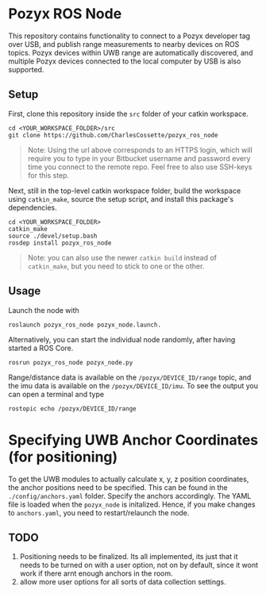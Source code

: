 # Pozyx ROS Node
This repository contains functionality to connect to a Pozyx developer tag over USB, and publish range measurements to nearby devices on ROS topics. Pozyx devices within UWB range are automatically discovered, and multiple Pozyx devices connected to the local computer by USB is also supported. 

## Setup

First, clone this repository inside the `src` folder of your catkin workspace.
```
cd <YOUR_WORKSPACE_FOLDER>/src
git clone https://github.com/CharlesCossette/pozyx_ros_node
```
> Note: Using the url above corresponds to an HTTPS login, which will require you to type in your Bitbucket username and password every time you connect to the remote repo. Feel free to also use SSH-keys for this step.

Next, still in the top-level catkin workspace folder, build the workspace using `catkin_make`, source the setup script, and install this package's dependencies.
```
cd <YOUR_WORKSPACE_FOLDER>
catkin_make
source ./devel/setup.bash
rosdep install pozyx_ros_node
```
> Note: you can also use the newer `catkin build` instead of `catkin_make`, but you need to stick to one or the other.

## Usage

Launch the node with 
```
roslaunch pozyx_ros_node pozyx_node.launch. 
```
Alternatively, you can start the individual node randomly, after having started a ROS Core.
```
rosrun pozyx_ros_node pozyx_node.py 
```
Range/distance data is available on the `/pozyx/DEVICE_ID/range` topic, and the imu data is available on the  `/pozyx/DEVICE_ID/imu`. To see the output you can open a terminal and type
```
rostopic echo /pozyx/DEVICE_ID/range
```
# Specifying UWB Anchor Coordinates (for positioning)
To get the UWB modules to actually calculate x, y, z position coordinates, the anchor positions need to be specified. This can be found in the `./config/anchors.yaml` folder. Specify the anchors accordingly. The YAML file is loaded when the `pozyx_node` is initalized. Hence, if you make changes to `anchors.yaml`, you need to restart/relaunch the node.

## TODO
1. Positioning needs to be finalized. Its all implemented, its just that it needs to be turned on with a user option, not on by default, since it wont work if there arnt enough anchors in the room.
2. allow more user options for all sorts of data collection settings.



